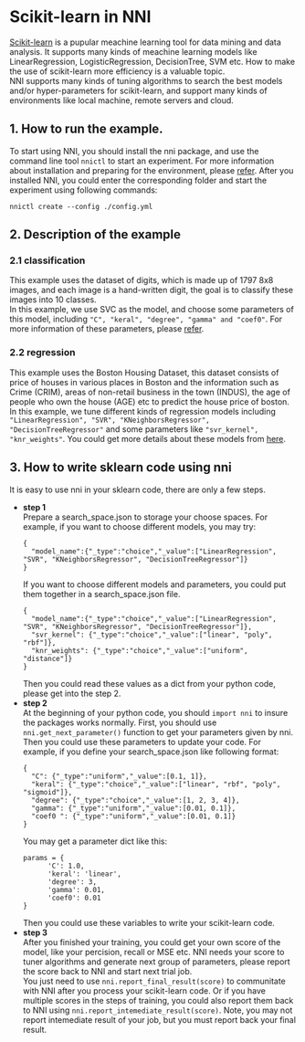 # Scikit-learn in NNI
[Scikit-learn](https://github.com/scikit-learn/scikit-learn) is a pupular meachine learning tool for data mining and data analysis. It supports many kinds of meachine learning models like LinearRegression, LogisticRegression, DecisionTree, SVM etc. How to make the use of scikit-learn more efficiency is a valuable topic.  
NNI supports many kinds of tuning algorithms to search the best models and/or hyper-parameters for scikit-learn, and support many kinds of environments like local machine, remote servers and cloud.
 
## 1. How to run the example.
To start using NNI, you should install the nni package, and use the command line tool `nnictl` to start an experiment. For more information about installation and preparing for the environment,  please [refer](../../../docs/GetStarted.md).
After you installed NNI, you could enter the corresponding folder and start the experiment using following commands:
```
nnictl create --config ./config.yml
```

## 2. Description of the example


### 2.1 classification
This example uses the dataset of digits, which is made up of 1797 8x8 images, and each image is a hand-written digit, the goal is to classify these images into 10 classes.  
In this example, we use SVC as the model, and choose some parameters of this model, including `"C", "keral", "degree", "gamma" and "coef0"`. For more information of these parameters, please [refer](https://scikit-learn.org/stable/modules/generated/sklearn.svm.SVC.html).


### 2.2 regression
This example uses the Boston Housing Dataset, this dataset consists of price of houses in various places in Boston and the information such as Crime (CRIM), areas of non-retail business in the town (INDUS), the age of people who own the house (AGE) etc to predict the house price of boston.
In this example, we tune different kinds of regression models including `"LinearRegression", "SVR", "KNeighborsRegressor", "DecisionTreeRegressor"` and some parameters like `"svr_kernel", "knr_weights"`. You could get more details about these models from [here](https://scikit-learn.org/stable/supervised_learning.html#supervised-learning).

## 3. How to write sklearn code using nni
It is easy to use nni in your sklearn code, there are only a few steps.
* __step 1__  
  Prepare a search_space.json to storage your choose spaces. 
  For example, if you want to choose different models, you may try:
  ```
  {
    "model_name":{"_type":"choice","_value":["LinearRegression", "SVR", "KNeighborsRegressor", "DecisionTreeRegressor"]}
  }
  ```
  If you want to choose different models and parameters, you could put them together in a search_space.json file.
  ```
  {
    "model_name":{"_type":"choice","_value":["LinearRegression", "SVR", "KNeighborsRegressor", "DecisionTreeRegressor"]},
    "svr_kernel": {"_type":"choice","_value":["linear", "poly", "rbf"]},
    "knr_weights": {"_type":"choice","_value":["uniform", "distance"]}
  }
  ```
  Then you could read these values as a dict from your python code, please get into the step 2.
* __step 2__  
  At the beginning of your python code, you should `import nni` to insure the packages works normally.
  First, you should use `nni.get_next_parameter()` function to get your parameters given by nni. Then you could use these parameters to update your code.
  For example, if you define your search_space.json like following format:
  ```
  {
    "C": {"_type":"uniform","_value":[0.1, 1]},
    "keral": {"_type":"choice","_value":["linear", "rbf", "poly", "sigmoid"]},
    "degree": {"_type":"choice","_value":[1, 2, 3, 4]},
    "gamma": {"_type":"uniform","_value":[0.01, 0.1]},
    "coef0 ": {"_type":"uniform","_value":[0.01, 0.1]}
  }
  ```
  You may get a parameter dict like this:
  ```
  params = {
        'C': 1.0,
        'keral': 'linear',
        'degree': 3,
        'gamma': 0.01,
        'coef0': 0.01
  }
  ```
  Then you could use these variables to write your scikit-learn code.
* __step 3__  
  After you finished your training, you could get your own score of the model, like your percision, recall or MSE etc. NNI needs your score to tuner algorithms and generate next group of parameters, please report the score back to NNI and start next trial job.   
  You just need to use `nni.report_final_result(score)` to communitate with NNI after you process your scikit-learn code. Or if you have multiple scores in the steps of training, you could also report them back to NNI using `nni.report_intemediate_result(score)`. Note, you may not report intemediate result of your job, but you must report back your final result.
